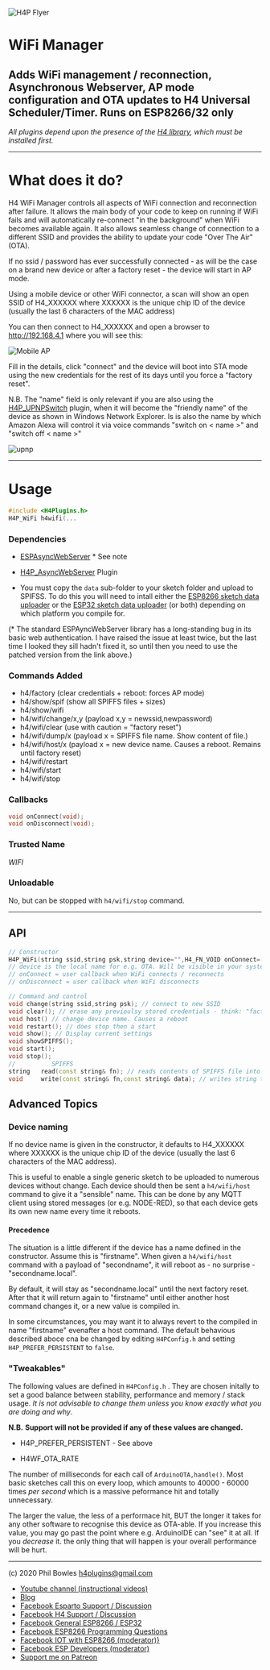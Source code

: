 ![H4P Flyer](/assets/WiFiLogo.jpg) 

# WiFi Manager

## Adds WiFi management / reconnection, Asynchronous Webserver, AP mode configuration and OTA updates to H4 Universal Scheduler/Timer. Runs on ESP8266/32 only

*All plugins depend upon the presence of the [H4 library](https://github.com/philbowles/H4), which must be installed first.*

---

# What does it do?

H4 WiFi Manager controls all aspects of WiFi connection and reconnection after failure. It allows the main body of your code to keep on running if WiFi fails and will automatically re-connect "in the background" when WiFi becomes available again. It also allows seamless change of connection to a different SSID and provides the ability to update your code "Over The Air" (OTA).

If no ssid / password has ever successfully connected - as will be the case on a brand new device or after a factory reset - the device will start in AP mode.

Using a mobile device or other WiFi connector, a scan will show an open SSID of H4_XXXXXX where XXXXXX is the unique chip ID of the device (usually the last 6 characters of the MAC address)

You can then connect to H4_XXXXXX and open a browser to http://192.168.4.1 where you will see this:

![Mobile AP](/assets/mobile.jpg) 

Fill in the details, click "connect" and the device will boot into STA mode using the new credentials for the rest of its days until you force a "factory reset". 

N.B. The "name" field is only relevant if you are also using the [H4P_UPNPSwitch](/h4upnp.md) plugin, when it will become the "friendly name" of the device as shown in Windows Network Explorer. Is is also the name by which Amazon Alexa will control it via voice commands "switch on < name >" and "switch off < name >"

![upnp](/assets/upnp.jpg) 

---

# Usage

```cpp
#include <H4Plugins.h>
H4P_WiFi h4wifi(...
```

### Dependencies

* [ESPAsyncWebServer](https://github.com/philbowles/ESPAsyncWebServer) * See note

* [H4P_AsyncWebServer](h4asws.md) Plugin

* You must copy the `data` sub-folder to your sketch folder and upload to SPIFSS. To do this you will need to intall either the [ESP8266 sketch data uploader](https://github.com/esp8266/arduino-esp8266fs-plugin) or the [ESP32 sketch data uploader](https://github.com/me-no-dev/arduino-esp32fs-plugin) (or both) depending on which platform you compile for. 

(* The standard ESPAyncWebServer library has a long-standing bug in its basic web authentication. I have raised the issue at least twice, but the last time I looked they sill hadn't fixed it, so until then you need to use the patched version from the link above.)

### Commands Added

* h4/factory (clear credentials + reboot: forces AP mode)
* h4/show/spif  (show all SPIFFS files + sizes)
* h4/show/wifi
* h4/wifi/change/x,y  (payload x,y = newssid,newpassword)
* h4/wifi/clear (use with caution = "factory reset")
* h4/wifi/dump/x (payload x = SPIFFS file name. Show content of file.) 
* h4/wifi/host/x (payload x = new device name. Causes a reboot. Remains until factory reset)
* h4/wifi/restart
* h4/wifi/start
* h4/wifi/stop

### Callbacks

```cpp
void onConnect(void);
void onDisconnect(void);
```

### Trusted Name

*WIFI*

### Unloadable

No, but can be stopped with `h4/wifi/stop` command.

---

## API

```cpp
// Constructor
H4P_WiFi(string ssid,string psk,string device="",H4_FN_VOID onConnect=[](){},H4_FN_VOID onDisconnect=[](){});
// device is the local name for e.g. OTA. Will be visible in your system as < device >.local
// onConnect = user callback when WiFi connects / reconnects
// onDisconnect = user callback when WiFi disconnects

// Command and control
void change(string ssid,string psk); // connect to new SSID
void clear(); // erase any previoulsy stored credentials - think: "factory reset"
void host() // change device name. Causes a reboot
void restart(); // does stop then a start 
void show(); // Display current settings
void showSPIFFS();
void start();
void stop();
//          SPIFFS
string   read(const string& fn); // reads contents of SPIFFS file into string
void     write(const string& fn,const string& data); // writes string to SPIFFS file
```

## Advanced Topics

### Device naming

If no device name is given in the constructor, it defaults to H4_XXXXXX where XXXXXX is the unique chip ID of the device (usually the last 6 characters of the MAC address).

This is useful to enable a single generic sketch to be uploaded to numerous devices without change. Each device should then be sent a `h4/wifi/host` command to give it a "sensible" name. This can be done by any MQTT client using stored messages (or e.g. NODE-RED), so that each device gets its own new name every time it reboots.

#### Precedence

The situation is a little different if the device has a name defined in the constructor. Assume this is "firstname". When given a `h4/wifi/host` command with a payload of "secondname", it will reboot as - no surprise - "secondname.local".

By default, it will stay as "secondname.local" until the next factory reset. After that it will return again to "firstname" until either another host command changes it, or a new value is compiled in.

In some circumstances, you may want it to always revert to the compiled in name "firstname" evenafter a host command. The default behavious described aboce cna be changed by editing `H4PConfig.h` and setting `H4P_PREFER_PERSISTENT` to `false`.

### "Tweakables"

The following values are defined in `H4PConfig.h` . They are chosen initally to set a good balance between stability, performance and memory / stack usage. *It is not advisable to change them unless you know exactly what you are doing and why*. 

**N.B.** **Support will not be provided if any of these values are changed.**

* H4P_PREFER_PERSISTENT - See above

* H4WF_OTA_RATE

The number of milliseconds for each call of `ArduinoOTA,handle()`. Most basic sketches call this on every loop, which amounts to 40000 - 60000 times *per second* which is a massive peformance hit and totally unnecessary.

The larger the value, the less of a performace hit, BUT the longer it takes for any other software to recognise this device as OTA-able. If you increase this value, you may go past the point where e.g. ArduinoIDE can "see" it at all. If you *decrease* it. the only thing that will happen is your overall performance will be hurt.

---


(c) 2020 Phil Bowles h4plugins@gmail.com

* [Youtube channel (instructional videos)](https://www.youtube.com/channel/UCYi-Ko76_3p9hBUtleZRY6g)
* [Blog](https://8266iot.blogspot.com)
* [Facebook Esparto Support / Discussion](https://www.facebook.com/groups/esparto8266/)
* [Facebook H4  Support / Discussion](https://www.facebook.com/groups/444344099599131/)
* [Facebook General ESP8266 / ESP32](https://www.facebook.com/groups/2125820374390340/)
* [Facebook ESP8266 Programming Questions](https://www.facebook.com/groups/esp8266questions/)
* [Facebook IOT with ESP8266 (moderator)}](https://www.facebook.com/groups/1591467384241011/)
* [Facebook ESP Developers (moderator)](https://www.facebook.com/groups/ESP8266/)
* [Support me on Patreon](https://patreon.com/esparto)
